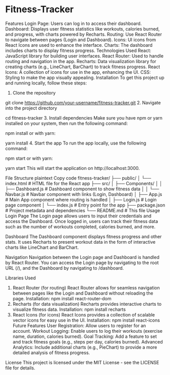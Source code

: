 # Fitness-Tracker
Features
Login Page: Users can log in to access their dashboard.
Dashboard: Displays user fitness statistics like workouts, calories burned, and progress, with charts powered by Recharts.
Routing: Use React Router to navigate between pages (Login and Dashboard).
Icons: UI icons from React Icons are used to enhance the interface.
Charts: The dashboard includes charts to display fitness progress.
Technologies Used
React: JavaScript library for building user interfaces.
React Router: Used to handle routing and navigation in the app.
Recharts: Data visualization library for creating charts (e.g., LineChart, BarChart) to track fitness progress.
React Icons: A collection of icons for use in the app, enhancing the UI.
CSS: Styling to make the app visually appealing.
Installation
To get this project up and running locally, follow these steps:

1. Clone the repository

git clone https://github.com/your-username/fitness-tracker.git
2. Navigate into the project directory

cd fitness-tracker
3. Install dependencies
Make sure you have npm or yarn installed on your system, then run the following command:

npm install
or with yarn:

yarn install
4. Start the app
To run the app locally, use the following command:

npm start
or with yarn:

yarn start
This will start the application on http://localhost:3000.

File Structure
plaintext
Copy code
fitness-tracker/
├── public/
│   └── index.html          # HTML file for the React app
├── src/
│   ├── Components/
│   │   ├── Dashboard.js    # Dashboard component to show fitness data
│   │   └── Navbar.js       # Navbar component with links (Login, Dashboard)
│   ├── App.js              # Main App component where routing is handled
│   ├── Login.js            # Login page component
│   └── index.js            # Entry point for the app
├── package.json            # Project metadata and dependencies
└── README.md               # This file
Usage
Login Page
The Login page allows users to input their credentials and access the Dashboard. Once logged in, users can track their fitness data such as the number of workouts completed, calories burned, and more.

Dashboard
The Dashboard component displays fitness progress and other stats. It uses Recharts to present workout data in the form of interactive charts like LineChart and BarChart.

Navigation
Navigation between the Login page and Dashboard is handled by React Router. You can access the Login page by navigating to the root URL (/), and the Dashboard by navigating to /dashboard.

Libraries Used
1. React Router (for routing)
React Router allows for seamless navigation between pages like the Login and Dashboard without reloading the page.
Installation: npm install react-router-dom
2. Recharts (for data visualization)
Recharts provides interactive charts to visualize fitness data.
Installation: npm install recharts
3. React Icons (for icons)
React Icons provides a collection of scalable vector icons for easy use in the UI.
Installation: npm install react-icons
Future Features
User Registration: Allow users to register for an account.
Workout Logging: Enable users to log their workouts (exercise name, duration, calories burned).
Goal Tracking: Add a feature to set and track fitness goals (e.g., steps per day, calories burned).
Advanced Analytics: Include additional charts (e.g., PieChart) to provide a more detailed analysis of fitness progress.

License
This project is licensed under the MIT License - see the LICENSE file for details.
